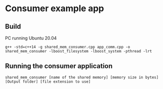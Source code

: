 # Consumer example app
## Build
PC running Ubuntu 20.04
```
g++ -std=c++14 -g shared_mem_consumer.cpp app_comm.cpp -o shared_mem_consumer -lboost_filesystem -lboost_system -pthread -lrt
```
## Running the consumer application
```
shared_mem_consumer [name of the shared memory] [memory size in bytes] [Output folder] [file extension to use]
```
